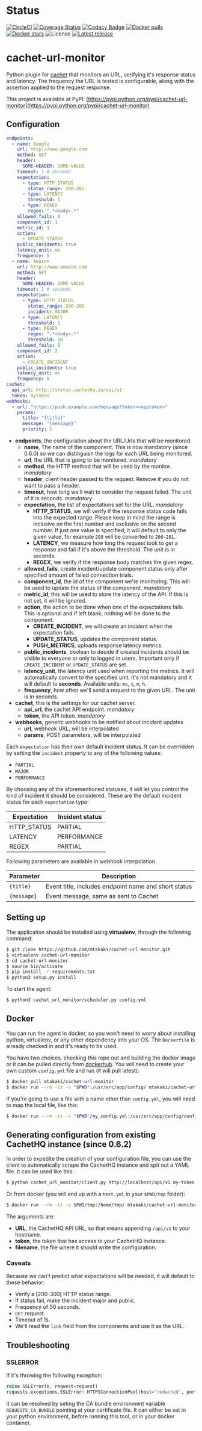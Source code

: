 # Status
[![CircleCI](https://circleci.com/gh/mtakaki/cachet-url-monitor/tree/master.svg?style=svg)](https://circleci.com/gh/mtakaki/cachet-url-monitor/tree/master)
[![Coverage Status](https://coveralls.io/repos/github/mtakaki/cachet-url-monitor/badge.svg?branch=master)](https://coveralls.io/github/mtakaki/cachet-url-monitor?branch=master)
[![Codacy Badge](https://api.codacy.com/project/badge/Grade/7ef4123130ef4140b8ea7b94d460ba64)](https://www.codacy.com/app/mitsuotakaki/cachet-url-monitor?utm_source=github.com&amp;utm_medium=referral&amp;utm_content=mtakaki/cachet-url-monitor&amp;utm_campaign=Badge_Grade)
[![Docker pulls](https://img.shields.io/docker/pulls/mtakaki/cachet-url-monitor.svg)](https://hub.docker.com/r/mtakaki/cachet-url-monitor/)
[![Docker stars](https://img.shields.io/docker/stars/mtakaki/cachet-url-monitor.svg)](https://hub.docker.com/r/mtakaki/cachet-url-monitor/)
![License](https://img.shields.io/github/license/mtakaki/cachet-url-monitor.svg)
[![Latest release](https://img.shields.io/pypi/v/cachet-url-monitor.svg)](https://pypi.python.org/pypi/cachet-url-monitor)

cachet-url-monitor
========================
Python plugin for [cachet](cachethq.io) that monitors an URL, verifying it's response status and latency. The frequency the URL is tested is configurable, along with the assertion applied to the request response.

This project is available at PyPI: [https://pypi.python.org/pypi/cachet-url-monitor](https://pypi.python.org/pypi/cachet-url-monitor)

## Configuration

```yaml
endpoints:
  - name: Google
    url: http://www.google.com
    method: GET
    header:
      SOME-HEADER: SOME-VALUE
    timeout: 1 # seconds
    expectation:
      - type: HTTP_STATUS
        status_range: 200-205
      - type: LATENCY
        threshold: 1
      - type: REGEX
        regex: ".*<body>.*"
    allowed_fails: 0
    component_id: 1
    metric_id: 1
    action:
      - UPDATE_STATUS
    public_incidents: true
    latency_unit: ms
    frequency: 5
  - name: Amazon
    url: http://www.amazon.com
    method: GET
    header:
      SOME-HEADER: SOME-VALUE
    timeout: 1 # seconds
    expectation:
      - type: HTTP_STATUS
        status_range: 200-205
        incident: MAJOR
      - type: LATENCY
        threshold: 1
      - type: REGEX
        regex: ".*<body>.*"
        threshold: 10
    allowed_fails: 0
    component_id: 2
    action:
      - CREATE_INCIDENT
    public_incidents: true
    latency_unit: ms
    frequency: 5
cachet:
  api_url: http://status.cachethq.io/api/v1
  token: mytoken
webhooks:
  - url: "https://push.example.com/message?token=<apptoken>"
    params:
      title: "{title}"
      message: "{message}"
      priority: 5
```

- **endpoints**, the configuration about the URL/Urls that will be monitored.
    - **name**, The name of the component. This is now mandatory (since 0.6.0) so we can distinguish the logs for each URL being monitored.
    - **url**, the URL that is going to be monitored. *mandatory*
    - **method**, the HTTP method that will be used by the monitor. *mandatory*
    - **header**, client header passed to the request. Remove if you do not want to pass a header.
    - **timeout**, how long we'll wait to consider the request failed. The unit of it is seconds. *mandatory*
    - **expectation**, the list of expectations set for the URL. *mandatory*
        - **HTTP_STATUS**, we will verify if the response status code falls into the expected range. Please keep in mind the range is inclusive on the first number and exclusive on the second number. If just one value is specified, it will default to only the given value, for example `200` will be converted to `200-201`. 
        - **LATENCY**, we measure how long the request took to get a response and fail if it's above the threshold. The unit is in seconds.
        - **REGEX**, we verify if the response body matches the given regex.
    - **allowed_fails**, create incident/update component status only after specified amount of failed connection trials.
    - **component_id**, the id of the component we're monitoring. This will be used to update the status of the component. *mandatory*
    - **metric_id**, this will be used to store the latency of the API. If this is not set, it will be ignored.
    - **action**, the action to be done when one of the expectations fails. This is optional and if left blank, nothing will be done to the component.
        - **CREATE_INCIDENT**, we will create an incident when the expectation fails.
        - **UPDATE_STATUS**, updates the component status.
        - **PUSH_METRICS**, uploads response latency metrics.
    - **public_incidents**, boolean to decide if created incidents should be visible to everyone or only to logged in users. Important only if `CREATE_INCIDENT` or `UPDATE_STATUS` are set.
    - **latency_unit**, the latency unit used when reporting the metrics. It will automatically convert to the specified unit. It's not mandatory and it will default to **seconds**. Available units: `ms`, `s`, `m`, `h`.
    - **frequency**, how often we'll send a request to the given URL. The unit is in seconds.
- **cachet**, this is the settings for our cachet server.
    - **api_url**, the cachet API endpoint. *mandatory*
    - **token**, the API token. *mandatory*
- **webhooks**, generic webhooks to be notified about incident updates
    - **url**, webhook URL, will be interpolated
    - **params**, POST parameters, will be interpolated

Each `expectation` has their own default incident status. It can be overridden by setting the `incident` property to any of the following values:
- `PARTIAL`
- `MAJOR`
- `PERFORMANCE`

By choosing any of the aforementioned statuses, it will let you control the kind of incident it should be considered. These are the default incident status for each `expectation` type:

| Expectation | Incident status |
| ----------- | --------------- |
| HTTP_STATUS | PARTIAL |
| LATENCY | PERFORMANCE |
| REGEX | PARTIAL |

Following parameters are available in webhook interpolation

| Parameter | Description |
| --------- | ----------- |
| `{title}` | Event title, includes endpoint name and short status |
| `{message}` | Event message, same as sent to Cachet |

## Setting up

The application should be installed using **virtualenv**, through the following command:

```bash
$ git clone https://github.com/mtakaki/cachet-url-monitor.git
$ virtualenv cachet-url-monitor
$ cd cachet-url-monitor
$ source bin/activate
$ pip install -r requirements.txt
$ python3 setup.py install
```

To start the agent:

```bash
$ python3 cachet_url_monitor/scheduler.py config.yml
```

## Docker

You can run the agent in docker, so you won't need to worry about installing python, virtualenv, or any other dependency into your OS. The `Dockerfile` is already checked in and it's ready to be used.

You have two choices, checking this repo out and building the docker image or it can be pulled directly from [dockerhub](https://hub.docker.com/r/mtakaki/cachet-url-monitor/). You will need to create your own custom `config.yml` file and run (it will pull latest):

```bash
$ docker pull mtakaki/cachet-url-monitor
$ docker run --rm -it -v "$PWD":/usr/src/app/config/ mtakaki/cachet-url-monitor
```

If you're going to use a file with a name other than `config.yml`, you will need to map the local file, like this:

```bash
$ docker run --rm -it -v "$PWD"/my_config.yml:/usr/src/app/config/config.yml:ro mtakaki/cachet-url-monitor
```

## Generating configuration from existing CachetHQ instance (since 0.6.2)
 
In order to expedite the creation of your configuration file, you can use the client to automatically scrape the CachetHQ instance and spit out a YAML file. It can be used like this:
```bash
$ python cachet_url_monitor/client.py http://localhost/api/v1 my-token test.yml
``` 
Or from docker (you will end up with a `test.yml` in your `$PWD/tmp` folder):
```bash
$ docker run --rm -it -v $PWD/tmp:/home/tmp/ mtakaki/cachet-url-monitor python3.7 ./cachet_url_monitor/client.py http://localhost/api/v1 my-token /home/tmp/test.yml
```
The arguments are:
- **URL**, the CachetHQ API URL, so that means appending `/api/v1` to your hostname.
- **token**, the token that has access to your CachetHQ instance.
- **filename**, the file where it should write the configuration.

### Caveats
Because we can't predict what expectations will be needed, it will default to these behavior:
- Verify a [200-300[ HTTP status range.
- If status fail, make the incident major and public.
- Frequency of 30 seconds.
- `GET` request.
- Timeout of 1s.
- We'll read the `link` field from the components and use it as the URL. 

## Troubleshooting

### SSLERROR
If it's throwing the following exception:
```python
raise SSLError(e, request=request)
requests.exceptions.SSLError: HTTPSConnectionPool(host='redacted', port=443): Max retries exceeded with url: /api/v1/components/19 (Caused by SSLError(SSLError(1, u'[SSL: CERTIFICATE_VERIFY_FAILED] certificate verify failed (_ssl.c:579)'),))
```

It can be resolved by seting the CA bundle environment variable `REQUESTS_CA_BUNDLE` pointing at your certificate file. It can either be set in your python environment, before running this tool, or in your docker container.
